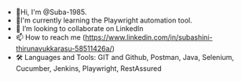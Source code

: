 - 👋Hi, I'm @Suba-1985.
- 🌱I'm currently learning the Playwright automation tool.
- 💞️ I’m looking to collaborate on LinkedIn
- 📫 How to reach me (https://www.linkedin.com/in/subashini-thirunavukkarasu-58511426a/)
- 🛠️ Languages and Tools: GIT and Github, Postman, Java, Selenium, Cucumber, Jenkins, Playwright, RestAssured



<!---
Suba-1985/Suba-1985 is a ✨ special ✨ repository because its `README.md` (this file) appears on your GitHub profile.
You can click the Preview link to take a look at your changes.
--->
